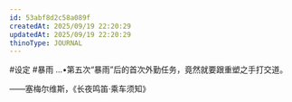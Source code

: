 ```yaml
---
id: 53abf8d2c58a089f
createdAt: 2025/09/19 22:20:29
updatedAt: 2025/09/19 22:20:29
thinoType: JOURNAL
---
```

#设定 #暴雨 …•第五次“暴雨”后的首次外勤任务，竟然就要跟重塑之手打交道。

——塞梅尔维斯，《长夜鸣笛·乘车须知》